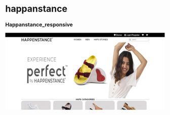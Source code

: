 # happanstance
<h3>Happanstance_responsive</h3>
<img src="https://github.com/SarvangiPatel/happanstance/blob/main/happanstance.png">
